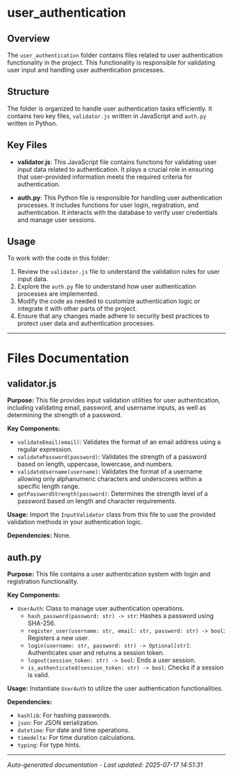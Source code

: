 # user_authentication

## Overview
The `user_authentication` folder contains files related to user authentication functionality in the project. This functionality is responsible for validating user input and handling user authentication processes.

## Structure
The folder is organized to handle user authentication tasks efficiently. It contains two key files, `validator.js` written in JavaScript and `auth.py` written in Python.

## Key Files
- **validator.js**: This JavaScript file contains functions for validating user input data related to authentication. It plays a crucial role in ensuring that user-provided information meets the required criteria for authentication.
  
- **auth.py**: This Python file is responsible for handling user authentication processes. It includes functions for user login, registration, and authentication. It interacts with the database to verify user credentials and manage user sessions.

## Usage
To work with the code in this folder:
1. Review the `validator.js` file to understand the validation rules for user input data.
2. Explore the `auth.py` file to understand how user authentication processes are implemented.
3. Modify the code as needed to customize authentication logic or integrate it with other parts of the project.
4. Ensure that any changes made adhere to security best practices to protect user data and authentication processes.

---

# Files Documentation

## validator.js

**Purpose:** This file provides input validation utilities for user authentication, including validating email, password, and username inputs, as well as determining the strength of a password.

**Key Components:**
- `validateEmail(email)`: Validates the format of an email address using a regular expression.
- `validatePassword(password)`: Validates the strength of a password based on length, uppercase, lowercase, and numbers.
- `validateUsername(username)`: Validates the format of a username allowing only alphanumeric characters and underscores within a specific length range.
- `getPasswordStrength(password)`: Determines the strength level of a password based on length and character requirements.

**Usage:** Import the `InputValidator` class from this file to use the provided validation methods in your authentication logic.

**Dependencies:** None.

## auth.py

**Purpose:** This file contains a user authentication system with login and registration functionality.

**Key Components:**
- `UserAuth`: Class to manage user authentication operations.
  - `hash_password(password: str) -> str`: Hashes a password using SHA-256.
  - `register_user(username: str, email: str, password: str) -> bool`: Registers a new user.
  - `login(username: str, password: str) -> Optional[str]`: Authenticates user and returns a session token.
  - `logout(session_token: str) -> bool`: Ends a user session.
  - `is_authenticated(session_token: str) -> bool`: Checks if a session is valid.

**Usage:** Instantiate `UserAuth` to utilize the user authentication functionalities.

**Dependencies:** 
- `hashlib`: For hashing passwords.
- `json`: For JSON serialization.
- `datetime`: For date and time operations.
- `timedelta`: For time duration calculations.
- `typing`: For type hints.

---
*Auto-generated documentation - Last updated: 2025-07-17 14:51:31*
